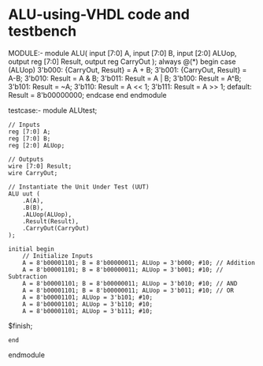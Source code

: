 # ALU-using-VHDL code and testbench
MODULE:-
module ALU(
	input [7:0] A,
	input [7:0] B,
	input [2:0] ALUop,
	output reg [7:0] Result,
	output reg CarryOut 
 );
	always @(*) begin 
		case (ALUop) 
			3'b000: {CarryOut, Result} = A + B; 
			3'b001: {CarryOut, Result} = A-B; 
			3'b010: Result = A & B; 
			3'b011: Result = A | B; 
			3'b100: Result = A^B; 
			3'b101: Result = ~A; 
			3'b110: Result = A << 1; 
			3'b111: Result = A >> 1; 
			default: Result = 8'b00000000; 
endcase 
	end 
endmodule



testcase:-
module ALUtest;

	// Inputs
	reg [7:0] A;
	reg [7:0] B;
	reg [2:0] ALUop;

	// Outputs
	wire [7:0] Result;
	wire CarryOut;

	// Instantiate the Unit Under Test (UUT)
	ALU uut (
		.A(A), 
		.B(B), 
		.ALUop(ALUop), 
		.Result(Result), 
		.CarryOut(CarryOut)
	);

	initial begin
		// Initialize Inputs
		A = 8'b00001101; B = 8'b00000011; ALUop = 3'b000; #10; // Addition 
		A = 8'b00001101; B = 8'b00000011; ALUop = 3'b001; #10; // Subtraction 
		A = 8'b00001101; B = 8'b00000011; ALUop = 3'b010; #10; // AND 
		A = 8'b00001101; B = 8'b00000011; ALUop = 3'b011; #10; // OR 
		A = 8'b00001101; ALUop = 3'b101; #10;  
		A = 8'b00001101; ALUop = 3'b110; #10;  
		A = 8'b00001101; ALUop = 3'b111; #10;
$finish;		


	end
      
endmodule



	
